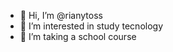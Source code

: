 - 👋 Hi, I’m @rianytoss
- 👀 I’m interested in study tecnology
- 🌱 I’m taking a school course

<!---
rianytoss/rianytoss is a ✨ special ✨ repository because its `README.md` (this file) appears on your GitHub profile.
You can click the Preview link to take a look at your changes.
--->
